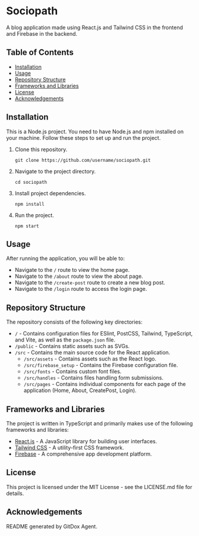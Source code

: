 # Sociopath

A blog application made using React.js and Tailwind CSS in the frontend and Firebase in the backend.

## Table of Contents

- [Installation](#installation)
- [Usage](#usage)
- [Repository Structure](#repository-structure)
- [Frameworks and Libraries](#frameworks-and-libraries)
- [License](#license)
- [Acknowledgements](#acknowledgements)

## Installation

This is a Node.js project. You need to have Node.js and npm installed on your machine. Follow these steps to set up and run the project.

1. Clone this repository.
   ```
   git clone https://github.com/username/sociopath.git
   ```
2. Navigate to the project directory.
   ```
   cd sociopath
   ```
3. Install project dependencies.
   ```
   npm install
   ```
4. Run the project.
   ```
   npm start
   ```

## Usage

After running the application, you will be able to:

- Navigate to the `/` route to view the home page.
- Navigate to the `/about` route to view the about page.
- Navigate to the `/create-post` route to create a new blog post.
- Navigate to the `/login` route to access the login page.

## Repository Structure

The repository consists of the following key directories:

- `/` - Contains configuration files for ESlint, PostCSS, Tailwind, TypeScript, and Vite, as well as the `package.json` file.
- `/public` - Contains static assets such as SVGs.
- `/src` - Contains the main source code for the React application.
  - `/src/assets` - Contains assets such as the React logo.
  - `/src/firebase_setup` - Contains the Firebase configuration file.
  - `/src/fonts` - Contains custom font files.
  - `/src/handles` - Contains files handling form submissions.
  - `/src/pages` - Contains individual components for each page of the application (Home, About, CreatePost, Login).

## Frameworks and Libraries

The project is written in TypeScript and primarily makes use of the following frameworks and libraries:

- [React.js](https://reactjs.org/) - A JavaScript library for building user interfaces.
- [Tailwind CSS](https://tailwindcss.com/) - A utility-first CSS framework.
- [Firebase](https://firebase.google.com/) - A comprehensive app development platform.

## License

This project is licensed under the MIT License - see the LICENSE.md file for details.

## Acknowledgements

README generated by GitDox Agent.